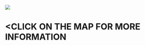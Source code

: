 <!DOCTYPE html>
<html>
<body background='https://user-images.githubusercontent.com/104397298/165589610-03dee0b4-13cb-4d74-aad4-16be82784e74.png'>
  
  <a href="https://xd.adobe.com/view/a83a15f3-19fb-4083-bfb1-d18708079ea3-fd69/screen/959734da-8f37-4ba5-a4d8-008614ee7214"><img src="https://user-images.githubusercontent.com/104397298/165589610-03dee0b4-13cb-4d74-aad4-16be82784e74.png"></a>
      <h1><font colour='red'><CLICK ON THE MAP FOR MORE INFORMATION</font></h1>





</body>
</html>
